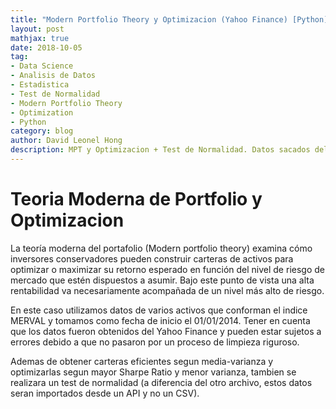 ```yaml
---
title: "Modern Portfolio Theory y Optimizacion (Yahoo Finance) [Python]"
layout: post
mathjax: true
date: 2018-10-05
tag:
- Data Science
- Analisis de Datos
- Estadistica
- Test de Normalidad
- Modern Portfolio Theory
- Optimization
- Python
category: blog
author: David Leonel Hong
description: MPT y Optimizacion + Test de Normalidad. Datos sacados del Yahoo Finance.
---
```

# Teoria Moderna de Portfolio y Optimizacion
La teoría moderna del portafolio (Modern portfolio theory) examina cómo inversores conservadores pueden construir carteras de activos para optimizar o maximizar su retorno esperado en función del nivel de riesgo de mercado que estén dispuestos a asumir. Bajo este punto de vista una alta rentabilidad va necesariamente acompañada de un nivel más alto de riesgo.

En este caso utilizamos datos de varios activos que conforman el indice MERVAL y tomamos como fecha de inicio el 01/01/2014. Tener en cuenta que los datos fueron obtenidos del Yahoo Finance y pueden estar sujetos a errores debido a que no pasaron por un proceso de limpieza riguroso.

Ademas de obtener carteras eficientes segun media-varianza y optimizarlas segun mayor Sharpe Ratio y menor varianza, tambien se realizara un test de normalidad (a diferencia del otro archivo, estos datos seran importados desde un API y no un CSV).
